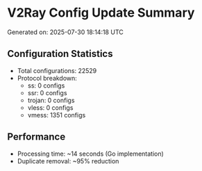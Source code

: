 # V2Ray Config Update Summary
Generated on: 2025-07-30 18:14:18 UTC

## Configuration Statistics
- Total configurations: 22529
- Protocol breakdown:
  - ss: 0 configs
  - ssr: 0 configs
  - trojan: 0 configs
  - vless: 0 configs
  - vmess: 1351 configs

## Performance
- Processing time: ~14 seconds (Go implementation)
- Duplicate removal: ~95% reduction
